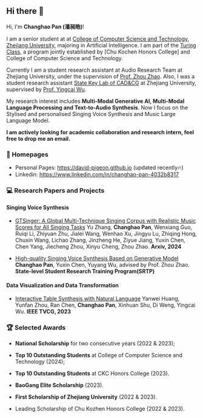 ## Hi there 👋

Hi, I'm **Changhao Pan (潘昶皓)**! 

I am a senior student at at [College of Computer Science and Technology](http://www.en.cs.zju.edu.cn/), [Zhejiang University](https://www.zju.edu.cn/english/), majoring in Artificial Intelligence. I am part of the [Turing Class](http://www.en.cs.zju.edu.cn/turing_honors_class/list.htm), a program jointly established by [Chu Kochen Honors College] and College of Computer Science and Technology.

Currently I am a student research assistant at Audio Research Team at Zhejiang University, under the supervision of [Prof. Zhou Zhao](https://person.zju.edu.cn/zhaozhou). Also, I was a student research assistant [State Key Lab of CAD&CG](http://www.cad.zju.edu.cn/english.html) at Zhejiang University, supervised by [Prof. Yingcai Wu](http://www.ycwu.org/).

My research interest includes **Multi-Modal Generative AI, Multi-Modal Language Processing and Text-to-Audio Synthesis**. Now I focus on the Stylised and personalised Singing Voice Synthesis and Music Large Language Model. 

**I am actively looking for academic collaboration and research intern, feel free to drop me an email.**

### 📎 Homepages
- Personal Pages: https://david-pigeon.github.io (updated recently🔥)
- Linkedin: https://www.linkedin.com/in/changhao-pan-4032b8317

### 💻 Research Papers and Projects

#### Singing Voice Synthesis

- [GTSinger: A Global Multi-Technique Singing Corpus with Realistic Music Scores for All Singing Tasks](https://github.com/GTSinger/GTSinger) Yu Zhang, **Changhao Pan**, Wenxiang Guo, Ruiqi Li, Zhiyuan Zhu, Jialei Wang, Wenhao Xu, Jingyu Lu, Zhiqing Hong, Chuxin Wang, Lichao Zhang, Jinzheng He, Ziyue Jiang, Yuxin Chen, Chen Yang, Jiecheng Zhou, Xinyu Cheng, Zhou Zhao. **Arxiv, 2024**

- [High-quality Singing Voice Synthesis Based on Generative Model]() **Changhao Pan**, Yuxin Chen, Yuyang Wu, advised by Prof. Zhou Zhao. **State-level Student Research Training Program(SRTP)**

#### Data Visualization and Data Transformation

- [Interactive Table Synthesis with Natural Language](https://ieeexplore.ieee.org/document/10304286) Yanwei Huang, Yunfan Zhou, Ran Chen, **Changhao Pan**, Xinhuan Shu, Di Weng, Yingcai Wu. **IEEE TVCG, 2023**

### 🏆 Selected Awards

- **National Scholarship** for two consecutive years (2022 & 2023);

- **Top 10 Outstanding Students** at College of Computer Science and Technology (2024);

- **Top 10 Outstanding Students** at CKC Honors College (2023).

- **BaoGang Elite Scholarship** (2023).

- **First Scholarship of Zhejiang University** (2022 & 2023).

- Leading Scholarship of Chu Kozhen Honors College (2022 & 2023).


